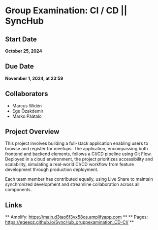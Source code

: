 # Group Examination: CI / CD || SyncHub

## Start Date 
**October 25, 2024** 

## Due Date 
**November 1, 2024, at 23:59**

## Collaborators

- Marcus Widén
- Ege Özakdemir
- Marko Päätalo

## Project Overview

This project involves building a full-stack application enabling users to browse and register for meetups. The application, encompassing both frontend and backend elements, follows a CI/CD pipeline using Git Flow. Deployed in a cloud environment, the project prioritizes accessibility and scalability, simulating a real-world CI/CD workflow from feature development through production deployment.

Each team member has contributed equally, using Live Share to maintain synchronized development and streamline collaboration across all components.

## Links
** Amplify: https://main.d3tao6f3vx58os.amplifyapp.com ** 
** Pages: https://egeeoz.github.io/SyncHub_gruppexamination_CD-CI/ ** 
